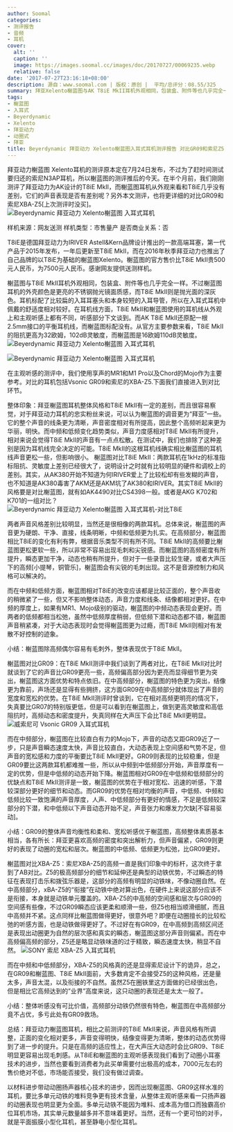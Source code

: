 ```yaml
---
author: Soomal
categories:
- 测评报告
- 音频
- 耳机
cover:
  alt: ''
  caption: ''
  image: https://images.soomal.cc/images/doc/20170727/00069235.webp
  relative: false
date: '2017-07-27T23:16:18+08:00'
description: 源自：www.soomal.com | 版权：原创 |  平均/总评分：08.55/325
summary: 拜亚Xelento榭蓝图与AK T8iE MkII耳机外观相同，包装盒、附件等也几乎完全一样，但在主要参数阻抗和灵敏度上有明显不同，说明拜亚在调校和硬件设计上有明显差别。本文测评在T8iE测评基础上，加入榭蓝图、GR09和索尼Z5的对比，结果如何？
tags:
- 榭蓝图
- 入耳式
- Beyerdynamic
- Xelento
- 拜亚动力
- 动圈式
- 拜亚
title: Beyerdynamic 拜亚动力 Xelento榭蓝图入耳式耳机测评报告 对比GR09和索尼Z5
---
```


拜亚动力榭蓝图 Xelento耳机的测评原本定在7月24日发布，不过为了赶时间测试要归还的索尼N3AP耳机，所以榭蓝图的测评推后的今天。在半个月前，我们刚刚测评了拜亚动力为AK设计的T8iE MkII，而榭蓝图耳机从外观来看和T8iE几乎没有差别，它们的声音表现是否有差别呢？另外本文测评，也将更详细的对比GR09和索尼XBA-Z5[上次测评时没买]。
![Beyerdynamic 拜亚动力 Xelento榭蓝图 入耳式耳机](https://images.soomal.cc/images/doc/20170714/00069026.webp)





样机来源：网友送测
样机类型：市售量产
是否商业关系：否

T8iE是德国拜亚动力为IRIVER Astell&Kern品牌设计推出的一款高端耳塞，第一代产品于2015年发布，一年后更新至T8iE MkII，而在2016年秋季拜亚动力也推出了自己品牌的以T8iE为基础的榭蓝图Xelento。榭蓝图的官方售价比T8iE MkII贵500元人民币，为7500元人民币。感谢网友提供送测样机。

榭蓝图与T8iE MkII耳机外观相同，包装盒、附件等也几乎完全一样。不过榭蓝图耳机的外壳颜色是更亮的不锈钢抛光镜面质感，而T8iE MkII则是抛光面的深灰色。耳机标配了比较扁的入耳耳塞头和本身较短的入耳导管，所以在入耳式耳机中佩戴的舒适度相对较好。在耳机线方面，T8iE MkII和榭蓝图使用的耳机线从外观上和主观听感上都有不同，听感部分下文谈到。而AK T8iE MkII还原配一根2.5mm接口的平衡耳机线，而榭蓝图标配没有。从官方主要参数来看，T8iE MkII的阻抗更高为32欧姆，102dB灵敏度，而榭蓝图是16欧姆110dB灵敏度。
![Beyerdynamic 拜亚动力 Xelento榭蓝图 入耳式耳机](https://images.soomal.cc/images/doc/20170714/00069027.webp)




![Beyerdynamic 拜亚动力 Xelento榭蓝图 入耳式耳机](https://images.soomal.cc/images/doc/20170714/00069034.webp)




在主观听感的测评中，我们使用享声的MR1和M1 Pro以及Chord的Mojo作为主要参考。对比的耳机包括Vsonic GR09和索尼的XBA-Z5.下面我们直接进入到对比环节。

整体印象：拜亚榭蓝图耳机整体风格和T8iE MkII有一定的差别，而且很容易察觉，对于拜亚动力耳机的忠实粉丝来说，可以认为榭蓝图的调音更为“拜亚”一些。它的整个声音的线条更为清晰，声音密度相对有所提高，因此整个高频听起来更为华丽，明快。而中频和低频变化趋势类似，声音力度感相对T8iE MkII有所提升，相对来说会觉得T8iE MkII的声音有一点点松散。在测试中，我们也排除了这种差别是因为耳机线完全决定的可能。T8iE MkII的这根耳机线确实相比榭蓝图的耳机线声音更松一些，但影响很小。
榭蓝图对比T8iE MkII：两款耳机在1kHz的标准指标阻抗、灵敏度上差别已经很大了，说明设计之时就有比较明显的硬件和调校上的差别。其实，从AK380开始不知道为何IRIVER爱上了比较松却有些发糊的声音，也不知道是AK380毒害了AKM还是AKM坑了AK380和IRIVER。其实T8iE MkII的风格要是对比榭蓝图，就有如AK4490对比CS4398一般。或者是AKG K702和K701的一组对比？
![Beyerdynamic 拜亚动力 Xelento榭蓝图 入耳式耳机-对比T8iE](https://images.soomal.cc/images/doc/20170714/00069036.webp)




两者声音风格差别比较明显，当然还是很相像的两款耳机。总体来说，榭蓝图的声音更为硬朗、干净、直接，线条明晰，中频和低频更为扎实。在高频部分，榭蓝图相比T8iE的变化有利有弊，根据音乐类型不同有所不同。T8iE MkII的高频要比榭蓝图更松更软一些，所以非常不容易出现毛刺和尖锐感。而榭蓝图的高频密度有所提升，瞬态更加干净，动态也稍有所提升，但对于一些录音比较生硬，或者大声压下的高频[小提琴，铜管乐]，榭蓝图会有尖锐的毛刺出现。这不是音源控制力和风格可以解决的。

而在中频和低频方面，榭蓝图相对T8iE的改变应该都是比较正面的，整个声音收的稍微紧了一些，但又不影响整体动态，声音力度和线条、结像都相对更好。在中频的厚度上，如果有MR1、Mojo级别的驱动，榭蓝图的中频动态表现会更好。而两者的低频都相当松弛，虽然中低频厚度稍弱，但低频下潜和动态都不错，榭蓝图声音稍紧凑，对于大动态表现时会觉得榭蓝图更为过瘾，而T8iE MkII则相对有发散不好控制的迹象。

小结：榭蓝图除高频偶尔容易有毛刺外，整体表现优于T8iE MkII。

榭蓝图对比GR09：在T8iE MkII测评中我们谈到了两者对比，在T8iE MkII对比时就谈到了它的声音比GR09更亮一些，高频偏高部分因为更亮而显得细节更为突出，榭蓝图这方面优势和特点依旧。在中高频部分，榭蓝图的特色更为突出，结像更为靠前，声场还是显得有些拥挤，这方面GR09在中高频部分就体现出了声音的宽度和宽松的优势。在T8iE MkII测评时曾谈到，它在相对高频更明亮的情况下，失真要比GR07的特别版更低，但是可以看到在榭蓝图上，做到更高灵敏度和高低阻抗时，高频动态和密度提升，失真同样在大声压下会比T8iE MkII更明显。
![威索尼可 Vsonic GR09 入耳式耳机](https://images.soomal.cc/images/doc/20170503/00067688.webp)




而在中频部分，榭蓝图在比较直白有力的Mojo下，声音的动态又距GR09近了一步，只是声音瞬态速度太快，声音比较直白，大动态表现上空间感和气势不足，但声音的宽松感和力度的平衡要比T8iE MkII更好。GR09则表现的比较稳重，但是GR09要比这两款耳机都难推一些，所以从中频到中低频部分开始，声音厚度有一定的优势，但是中低频的动态开始下降。榭蓝图相对GR09在中低频和低频部分的优缺点和T8iE MkII测评是一致，榭蓝图的优势在于相对宽松、迅速的听感，下潜较深部分更好的细节和动态。而GR09的优势在相对均衡的声音，中低频、中频和低频比较一致饱满的声音厚度，人声、中低频部分有更好的情感，不足是低频较深部分的下潜，和中低频以下声音动态开始不足，声音张力和爆发力欠缺[不容易驱动]。

小结：GR09的整体声音均衡性和柔和、宽松听感优于榭蓝图，高频整体素质基本相当，各有所长：拜亚更喜欢高频的密度和突出解析力，但声音偏紧，GR09则更好的表现了动圈的宽松和层次。榭蓝图的中低频、低频更为松弛，比GR09更好。

榭蓝图对比XBA-Z5：索尼XBA-Z5的高频一直是我们印象中的标杆，这次终于拿到了AB对比。Z5的极高频部分的细节和延伸还是典型的动铁优势，不过瞬态的特征在表现打击乐和拨弦乐器是，这部分的高频有明显的动铁味，不像动圈自然。在中高频部分，xBA-Z5的“衔接”在动铁中绝对算出色，在硬件上来说这部分应该不是衔接，本身就是动铁单元覆盖的。XBA-Z5的中高频的空间感和层次与GR09的空间感有些像，不过GR09瞬态应该更柔和顺滑一些，但Z5也相当顺滑细腻，而且中高频并不紧。这点同样比榭蓝图做得更好，很意外吧？即便在动圈擅长的比较松弛的听感方面，也是动铁做得更好了。不过好在有GR09，在中高频到高频区间还是表现出动圈更为自然的层次感和真实的瞬态，榭蓝图这部分声音则偏紧。而在中高频偏高频的部分，Z5还是略显动铁味道的过于精致，瞬态速度太快，稍显不自然。
![SONY 索尼 XBA-Z5 入耳式耳机](https://images.soomal.cc/images/doc/20160426/00060236.webp)




而在中频和中低频部分，XBA-Z5的风格真的还是显得索尼设计下的诡异，总之，在GR09和榭蓝图、T8iE MkII面前，大多数肯定不会接受Z5的这种风格，还是量太多，声音太混，以及衔接的不自然。虽然Z5在圈铁里这方面做的已经很出色，但是相比它高频达到的”业界”高度来说，这只动圈的表现还是太太一般了。

小结：整体听感没有可比价值，高频部分动铁仍然很有特色，榭蓝图在中高频部分竟不占优，多亏此处有GR09救场。

总结：拜亚动力榭蓝图耳机，相比之前测评的T8iE MkII来说，声音风格有所调整，正面的变化相对更多，声音变得明快，结像变得更为清晰，整体的动态优势得到了进一步的提升。只是在高频的适应性上，在大声压大动态时会比GR09、T8iE明显更容易出现毛刺感。从T8iE和榭蓝图的主观听感表现我们看到了动圈小耳塞技术的进步，当然也要看到消费者为此买单需要付出极高的成本，7000元左右的售价绝对不低，市场能否接受，我们没有做过调查。

以材料进步带动动圈扬声器核心技术的进步，因而出现榭蓝图、GR09这样水准的耳机，要比多单元动铁的堆料竞争更有技术含量，从整体主观听感来看一只扬声器的动圈表现也明显更为全面。多单元动铁不能因为堆料、成本高为借口而独霸高价位耳机市场，其实单元数量越多并不意味着更好。当然，还有一个更可怕的对手，就是平面振膜小型化耳机，甚至静电小型化耳机。
